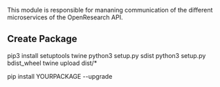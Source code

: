 This module is responsible for mananing communication of the different microservices of the OpenResearch API.

## Create Package

pip3 install setuptools twine 
python3 setup.py sdist
python3 setup.py bdist_wheel
twine upload dist/*

pip install YOURPACKAGE --upgrade